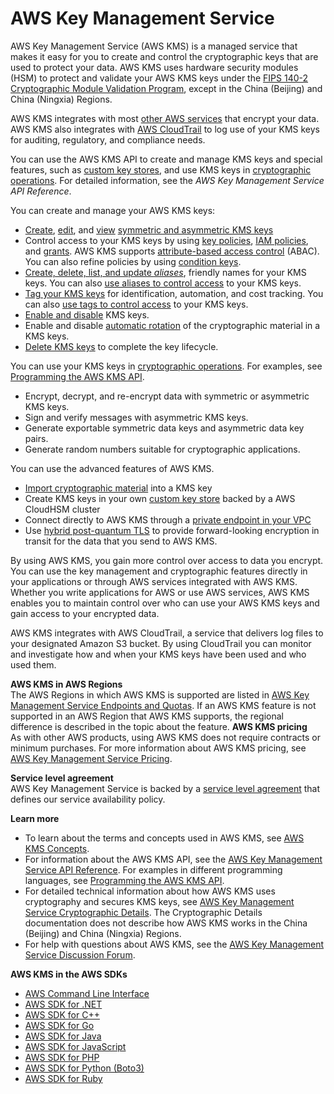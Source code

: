 # AWS Key Management Service<a name="overview"></a>

AWS Key Management Service \(AWS KMS\) is a managed service that makes it easy for you to create and control the cryptographic keys that are used to protect your data\. AWS KMS uses hardware security modules \(HSM\) to protect and validate your AWS KMS keys under the [FIPS 140\-2 Cryptographic Module Validation Program](https://csrc.nist.gov/projects/cryptographic-module-validation-program/Certificate/3139), except in the China \(Beijing\) and China \(Ningxia\) Regions\. 

AWS KMS integrates with most [other AWS services](https://aws.amazon.com/kms/features/#AWS_Service_Integration) that encrypt your data\. AWS KMS also integrates with [AWS CloudTrail](https://docs.aws.amazon.com/awscloudtrail/latest/userguide/) to log use of your KMS keys for auditing, regulatory, and compliance needs\.

You can use the AWS KMS API to create and manage KMS keys and special features, such as [custom key stores](custom-key-store-overview.md), and use KMS keys in [cryptographic operations](concepts.md#cryptographic-operations)\. For detailed information, see the *AWS Key Management Service API Reference*\.

You can create and manage your AWS KMS keys:
+ [Create](create-keys.md), [edit](editing-keys.md), and [view](viewing-keys.md) [symmetric and asymmetric KMS keys](symmetric-asymmetric.md)
+ Control access to your KMS keys by using [key policies](key-policies.md), [IAM policies](iam-policies.md), and [grants](grants.md)\. AWS KMS supports [attribute\-based access control](abac.md) \(ABAC\)\. You can also refine policies by using [condition keys](policy-conditions.md)\. 
+ [Create, delete, list, and update *aliases*](kms-alias.md), friendly names for your KMS keys\. You can also [use aliases to control access](alias-authorization.md) to your KMS keys\.
+ [Tag your KMS keys](tagging-keys.md) for identification, automation, and cost tracking\. You can also [use tags to control access](tag-authorization.md) to your KMS keys\.
+ [Enable and disable](enabling-keys.md) KMS keys\.
+ Enable and disable [automatic rotation](rotate-keys.md) of the cryptographic material in a KMS keys\.
+ [Delete KMS keys](deleting-keys.md) to complete the key lifecycle\.

You can use your KMS keys in [cryptographic operations](concepts.md#cryptographic-operations)\. For examples, see [Programming the AWS KMS API](programming-top.md)\.
+ Encrypt, decrypt, and re\-encrypt data with symmetric or asymmetric KMS keys\.
+ Sign and verify messages with asymmetric KMS keys\.
+ Generate exportable symmetric data keys and asymmetric data key pairs\.
+ Generate random numbers suitable for cryptographic applications\.

You can use the advanced features of AWS KMS\.
+ [Import cryptographic material](importing-keys.md) into a KMS key
+ Create KMS keys in your own [custom key store](custom-key-store-overview.md) backed by a AWS CloudHSM cluster
+ Connect directly to AWS KMS through a [private endpoint in your VPC](kms-vpc-endpoint.md)
+ Use [hybrid post\-quantum TLS](pqtls.md) to provide forward\-looking encryption in transit for the data that you send to AWS KMS\.

By using AWS KMS, you gain more control over access to data you encrypt\. You can use the key management and cryptographic features directly in your applications or through AWS services integrated with AWS KMS\. Whether you write applications for AWS or use AWS services, AWS KMS enables you to maintain control over who can use your AWS KMS keys and gain access to your encrypted data\.

AWS KMS integrates with AWS CloudTrail, a service that delivers log files to your designated Amazon S3 bucket\. By using CloudTrail you can monitor and investigate how and when your KMS keys have been used and who used them\.

**AWS KMS in AWS Regions**  
The AWS Regions in which AWS KMS is supported are listed in [AWS Key Management Service Endpoints and Quotas](https://docs.aws.amazon.com/general/latest/gr/kms.html)\. If an AWS KMS feature is not supported in an AWS Region that AWS KMS supports, the regional difference is described in the topic about the feature\. 
<a name="pricing"></a>
**AWS KMS pricing**  
As with other AWS products, using AWS KMS does not require contracts or minimum purchases\. For more information about AWS KMS pricing, see [AWS Key Management Service Pricing](https://aws.amazon.com/kms/pricing/)\.

**Service level agreement**  
AWS Key Management Service is backed by a [service level agreement](https://aws.amazon.com/kms/sla/) that defines our service availability policy\.

**Learn more**
+ To learn about the terms and concepts used in AWS KMS, see [AWS KMS Concepts](concepts.md)\.
+ For information about the AWS KMS API, see the [AWS Key Management Service API Reference](https://docs.aws.amazon.com/kms/latest/APIReference/)\. For examples in different programming languages, see [Programming the AWS KMS API](programming-top.md)\.
+ For detailed technical information about how AWS KMS uses cryptography and secures KMS keys, see [AWS Key Management Service Cryptographic Details](https://docs.aws.amazon.com/kms/latest/cryptographic-details/)\. The Cryptographic Details documentation does not describe how AWS KMS works in the China \(Beijing\) and China \(Ningxia\) Regions\.
+ For help with questions about AWS KMS, see the [AWS Key Management Service Discussion Forum](https://forums.aws.amazon.com/forum.jspa?forumID=182)\.

**AWS KMS in the AWS SDKs**
+ [AWS Command Line Interface](https://docs.aws.amazon.com/cli/latest/reference/kms/index.html)
+ [AWS SDK for \.NET](https://docs.aws.amazon.com/sdkfornet/v3/apidocs/items/KeyManagementService/NKeyManagementServiceModel.html)
+ [AWS SDK for C\+\+](https://sdk.amazonaws.com/cpp/api/LATEST/class_aws_1_1_k_m_s_1_1_k_m_s_client.html)
+ [AWS SDK for Go](https://docs.aws.amazon.com/sdk-for-go/api/service/kms/)
+ [AWS SDK for Java](https://docs.aws.amazon.com/sdk-for-java/latest/reference/com/amazonaws/services/kms/model/package-summary.html)
+ [AWS SDK for JavaScript](https://docs.aws.amazon.com/AWSJavaScriptSDK/latest/AWS/KMS.html)
+ [AWS SDK for PHP](https://docs.aws.amazon.com/aws-sdk-php/v3/api/api-kms-2014-11-01.html)
+ [AWS SDK for Python \(Boto3\)](https://boto3.amazonaws.com/v1/documentation/api/latest/reference/services/kms.html)
+ [AWS SDK for Ruby](https://docs.aws.amazon.com/sdk-for-ruby/v3/api/Aws/KMS/Client.html)